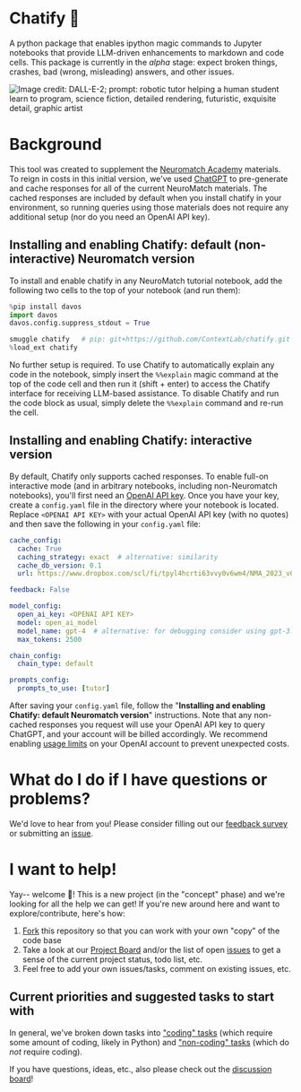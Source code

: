 # Chatify 🤖

A python package that enables ipython magic commands to Jupyter notebooks that provide LLM-driven enhancements to markdown and code cells.  This package is currently in the *alpha* stage: expect broken things, crashes, bad (wrong, misleading) answers, and other issues.

![Image credit: DALL-E-2; prompt: robotic tutor helping a human student learn to program, science fiction, detailed rendering, futuristic, exquisite detail, graphic artist](https://github.com/ContextLab/chatify/assets/9030494/e3b928e1-f683-44a5-af1e-5c51e3f0e541)


# Background

This tool was created to supplement the [Neuromatch Academy](https://compneuro.neuromatch.io/tutorials/intro.html) materials.  To reign in costs in this initial version, we've used [ChatGPT](https://chat.openai.com/chat) to pre-generate and cache responses for all of the current NeuroMatch materials.  The cached responses are included by default when you install chatify in your environment, so running queries using those materials does not require any additional setup (nor do you need an OpenAI API key).

## Installing and enabling Chatify: default (non-interactive) Neuromatch version
To install and enable chatify in any NeuroMatch tutorial notebook, add the following two cells to the top of your notebook (and run them):

```python
%pip install davos
import davos
davos.config.suppress_stdout = True
```

```python
smuggle chatify   # pip: git+https://github.com/ContextLab/chatify.git
%load_ext chatify
```

No further setup is required.  To use Chatify to automatically explain any code in the notebook, simply insert the `%%explain` magic command at the top of the code cell and then run it (shift + enter) to access the Chatify interface for receiving LLM-based assistance.  To disable Chatify and run the code block as usual, simply delete the `%%explain` command and re-run the cell.

## Installing and enabling Chatify: interactive version

By default, Chatify only supports cached responses.  To enable full-on interactive mode (and in arbitrary notebooks, including non-Neuromatch notebooks), you'll first need an [OpenAI API key](https://help.openai.com/en/collections/3675940-getting-started-with-openai-api).  Once you have your key, create a `config.yaml` file in the directory where your notebook is located.  Replace `<OPENAI API KEY>` with your actual OpenAI API key (with no quotes) and then save the following in your `config.yaml` file:

```yaml
cache_config:
  cache: True
  caching_strategy: exact  # alternative: similarity
  cache_db_version: 0.1
  url: https://www.dropbox.com/scl/fi/tpyl4hcrti63vvy0v6wm4/NMA_2023_v0.1.cache?rlkey=w5orop5qvmsl1u3hi96xtv5fu&dl=1

feedback: False

model_config:
  open_ai_key: <OPENAI API KEY>
  model: open_ai_model
  model_name: gpt-4  # alternative: for debugging consider using gpt-3.5-turbo (cheaper and faster, but lower-quality responses)
  max_tokens: 2500

chain_config:
  chain_type: default

prompts_config:
  prompts_to_use: [tutor]
```

After saving your `config.yaml` file, follow the "**Installing and enabling Chatify: default Neuromatch version**" instructions.  Note that any non-cached responses you request will use your OpenAI API key to query ChatGPT, and your account will be billed accordingly.  We recommend enabling [usage limits](https://platform.openai.com/account/billing/limits) on your OpenAI account to prevent unexpected costs.


# What do I do if I have questions or problems?

We'd love to hear from you!  Please consider filling out our [feedback survey](https://forms.gle/V9ZGssyukjmFR9bk7) or submitting an [issue](https://github.com/ContextLab/chatify/issues).


# I want to help!

Yay-- welcome 🎉!  This is a new project (in the "concept" phase) and we're looking for all the help we can get!  If you're new around here and want to explore/contribute, here's how:

1. [Fork](https://github.com/ContextLab/chatify/fork) this repository so that you can work with your own "copy" of the code base
2. Take a look at our [Project Board](https://github.com/orgs/ContextLab/projects/3) and/or the list of open [issues](https://github.com/ContextLab/chatify/issues) to get a sense of the current project status, todo list, etc.
3. Feel free to add your own issues/tasks, comment on existing issues, etc.

## Current priorities and suggested tasks to start with

In general, we've broken down tasks into ["coding" tasks](https://github.com/ContextLab/chatify/labels/coding%20required) (which require some amount of coding, likely in Python) and ["non-coding" tasks](https://github.com/ContextLab/chatify/labels/non-coding) (which do *not* require coding).

If you have questions, ideas, etc., also please check out the [discussion board](https://github.com/ContextLab/chatify/discussions)!
